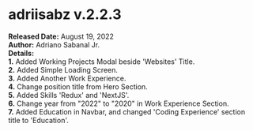# adriisabz v.2.2.3
**Released Date:** August 19, 2022 \
**Author:** Adriano Sabanal Jr. \
**Details:** \
**1.** Added Working Projects Modal beside 'Websites' Title.\
**2.** Added Simple Loading Screen.\
**3.** Added Another Work Experience.\
**4.** Change position title from Hero Section.\
**5.** Added Skills 'Redux' and 'NextJS'.\
**6.** Change year from "2022" to "2020" in Work Experience Section.\
**7.** Added Education in Navbar, and changed 'Coding Experience' section title to 'Education'.
